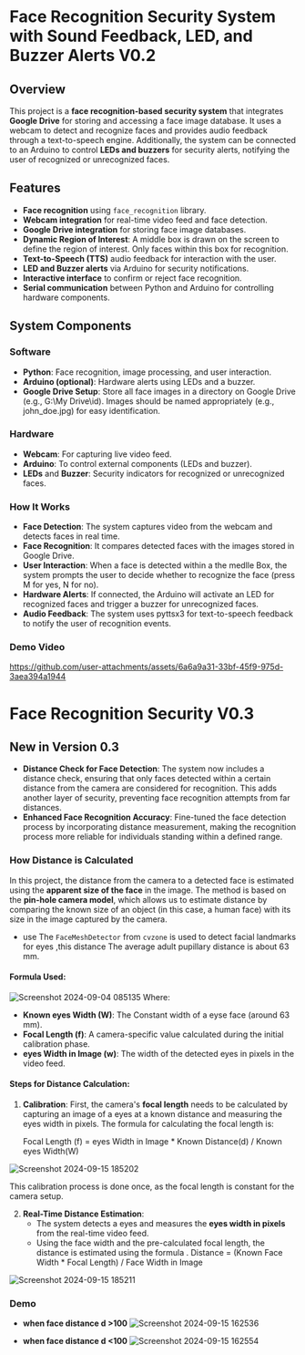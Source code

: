 # Face Recognition Security System with Sound Feedback, LED, and Buzzer Alerts V0.2

## Overview
This project is a **face recognition-based security system** that integrates **Google Drive** for storing and accessing a face image database. It uses a webcam to detect and recognize faces and provides audio feedback through a text-to-speech engine. Additionally, the system can be connected to an Arduino to control **LEDs and buzzers** for security alerts, notifying the user of recognized or unrecognized faces. 
## Features
- **Face recognition** using `face_recognition` library.
- **Webcam integration** for real-time video feed and face detection.
- **Google Drive integration** for storing face image databases.
- **Dynamic Region of Interest**:
A middle box is drawn on the screen to define the region of interest. Only faces within this box for recognition.
- **Text-to-Speech (TTS)** audio feedback for interaction with the user.
- **LED and Buzzer alerts** via Arduino for security notifications.
- **Interactive interface** to confirm or reject face recognition.
- **Serial communication** between Python and Arduino for controlling hardware components.

## System Components

### Software
- **Python**: Face recognition, image processing, and user interaction.
- **Arduino (optional)**: Hardware alerts using LEDs and a buzzer.
- **Google Drive Setup**:
Store all face images in a directory on Google Drive (e.g., G:\My Drive\id).
Images should be named appropriately (e.g., john_doe.jpg) for easy identification.

### Hardware
- **Webcam**: For capturing live video feed.
- **Arduino**: To control external components (LEDs and buzzer).
- **LEDs** and **Buzzer**: Security indicators for recognized or unrecognized faces.
  
### How It Works
- **Face Detection**: The system captures video from the webcam and detects faces in real time.
- **Face Recognition**: It compares detected faces with the images stored in Google Drive.
- **User Interaction**: When a face is detected within a the medlle Box, the system prompts the user to decide whether to recognize the face (press M for yes, N for no).
- **Hardware Alerts**: If connected, the Arduino will activate an LED for recognized faces and trigger a buzzer for unrecognized faces.
- **Audio Feedback**: The system uses pyttsx3 for text-to-speech feedback to notify the user of recognition events.
### Demo Video
https://github.com/user-attachments/assets/6a6a9a31-33bf-45f9-975d-3aea394a1944

# Face Recognition Security V0.3

## New in Version 0.3
- **Distance Check for Face Detection**: 
  The system now includes a distance check, ensuring that only faces detected within a certain distance from the camera are considered for recognition. This adds another layer of security, preventing face recognition attempts from far distances.
- **Enhanced Face Recognition Accuracy**: 
  Fine-tuned the face detection process by incorporating distance measurement, making the recognition process more reliable for individuals standing within a defined range.

### How Distance is Calculated

In this project, the distance from the camera to a detected face is estimated using the **apparent size of the face** in the image. The method is based on the **pin-hole camera model**, which allows us to estimate distance by comparing the known size of an object (in this case, a human face) with its size in the image captured by the camera.
- use The `FaceMeshDetector` from `cvzone` is used to detect facial landmarks for eyes ,this distance The average adult pupillary distance is about 63 mm.

#### Formula Used:
![Screenshot 2024-09-04 085135](https://github.com/user-attachments/assets/d43f0eed-3876-4155-aef0-b8db1259882e)
Where:
- **Known eyes Width (W)**: The Constant width of a eyse face (around 63 mm).
- **Focal Length (f)**: A camera-specific value calculated during the initial calibration phase.
- **eyes Width in Image (w)**: The width of the detected eyes in pixels in the video feed.

#### Steps for Distance Calculation:

1. **Calibration**: First, the camera's **focal length** needs to be calculated by capturing an image of a eyes at a known distance and measuring the eyes width in pixels. The formula for calculating the focal length is:

   
   Focal Length (f) = eyes Width in Image * Known Distance(d) / Known eyes Width(W)
   
![Screenshot 2024-09-15 185202](https://github.com/user-attachments/assets/41dbc431-3a13-4a85-80b1-814e3a441ed5)


   This calibration process is done once, as the focal length is constant for the camera setup.

2. **Real-Time Distance Estimation**:
   - The system detects a eyes and measures the **eyes width in pixels** from the real-time video feed.
   - Using the face width and the pre-calculated focal length, the distance is estimated using the formula .
Distance = (Known Face Width * Focal Length) / Face Width in Image

![Screenshot 2024-09-15 185211](https://github.com/user-attachments/assets/77665124-028e-45b3-aaa4-b973f0a1eb16)


### Demo 
- **when face distance d >100**
![Screenshot 2024-09-15 162536](https://github.com/user-attachments/assets/08a90190-70a5-4421-a214-173a95f1e110)

- **when face distance d <100**
![Screenshot 2024-09-15 162554](https://github.com/user-attachments/assets/801fbf12-568f-45d0-893a-557f72fc15d4)


